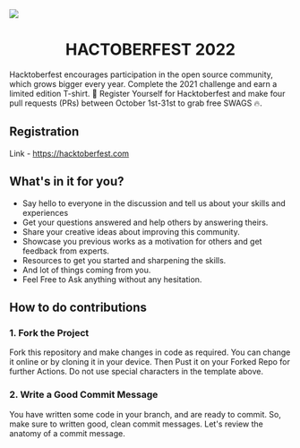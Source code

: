   <img src ='https://github.com/Srishti44-g/HACTOBERFEST-2022/blob/main/Hactoberfest2022.png'>
  
  <H1><center><B>HACTOBERFEST 2022</B> </center> </H1>
  Hacktoberfest encourages participation in the open source community, which grows bigger every        year. Complete the 2021 challenge and earn a limited edition T-shirt. 📢 Register Yourself for Hacktoberfest and make four pull requests (PRs) between October 1st-31st to grab free SWAGS 🔥.
  
  ## Registration
  Link - https://hacktoberfest.com
  
  ## What's in it for you?
- Say hello to everyone in the discussion and tell us about your skills and experiences
- Get your questions answered and help others by answering theirs.
- Share your creative ideas about improving this community.
- Showcase you previous works as a motivation for others and get feedback from experts.
- Resources to get you started and sharpening the skills.
- And lot of things coming from you.
- Feel Free to Ask anything without any hesitation.

## How to do contributions 

### 1. Fork the Project
Fork this repository and make changes in code as required. You can change it online or by     cloning it in your device. Then Pust it on your Forked Repo for further Actions. Do not use special characters in the template above.

### 2. Write a Good Commit Message
You have written some code in your branch, and are ready to commit. So, make sure to written good, clean commit messages. Let's review the anatomy of a commit message.


  
  
  
